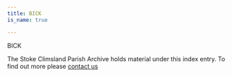 ```yaml
---
title: BICK
is_name: true

---
```


BICK


The Stoke Climsland Parish Archive holds material under this index entry. To find out more please [contact us](/contact/)
